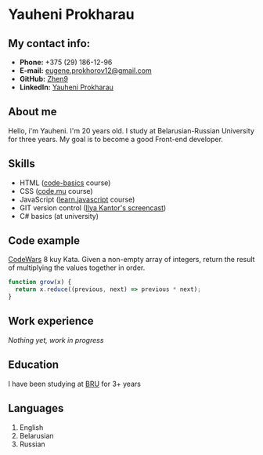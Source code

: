# Yauheni Prokharau

## My contact info:

- **Phone:** +375 (29) 186-12-96
- **E-mail:** eugene.prokhorov12@gmail.com
- **GitHub:** [Zhen9](https://github.com/Zhen92)
- **LinkedIn:** [Yauheni Prokharau](https://www.linkedin.com/in/yauheni-prokharau-31587024b/)

## About me

Hello, i'm Yauheni. I'm 20 years old. I study at Belarusian-Russian University for three years. My goal is to become a good Front-end developer.

## Skills

- HTML ([code-basics](https://code-basics.com/ru/languages/html) course)
- CSS ([code.mu](https://code.mu/ru/markup/book/prime/) course)
- JavaScript ([learn.javascript](https://learn.javascript.ru/) course)
- GIT version control ([Ilya Kantor's screencast](https://www.youtube.com/playlist?list=PLDyvV36pndZFHXjXuwA_NywNrVQO0aQqb))
- C# basics (at university)

## Code example

[CodeWars](https://www.codewars.com/kata/57f780909f7e8e3183000078/javascript) 8 kuy Kata.
Given a non-empty array of integers, return the result of multiplying the values together in order.

```javascript
function grow(x) {
  return x.reduce((previous, next) => previous * next);
}
```

## Work experience

_Nothing yet, work in progress_

## Education

I have been studying at [BRU](http://bru.by/) for 3+ years

## Languages

1. English
2. Belarusian
3. Russian
